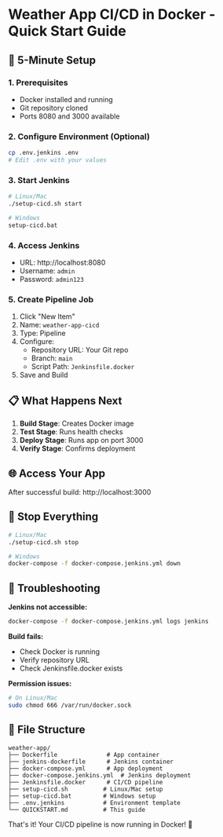 # Weather App CI/CD in Docker - Quick Start Guide

## 🚀 5-Minute Setup

### 1. Prerequisites
- Docker installed and running
- Git repository cloned
- Ports 8080 and 3000 available

### 2. Configure Environment (Optional)
```bash
cp .env.jenkins .env
# Edit .env with your values
```

### 3. Start Jenkins
```bash
# Linux/Mac
./setup-cicd.sh start

# Windows
setup-cicd.bat
```

### 4. Access Jenkins
- URL: http://localhost:8080
- Username: `admin`
- Password: `admin123`

### 5. Create Pipeline Job
1. Click "New Item"
2. Name: `weather-app-cicd`
3. Type: Pipeline
4. Configure:
   - Repository URL: Your Git repo
   - Branch: `main`
   - Script Path: `Jenkinsfile.docker`
5. Save and Build

## 📋 What Happens Next

1. **Build Stage**: Creates Docker image
2. **Test Stage**: Runs health checks
3. **Deploy Stage**: Runs app on port 3000
4. **Verify Stage**: Confirms deployment

## 🌐 Access Your App

After successful build: http://localhost:3000

## 🛑 Stop Everything

```bash
# Linux/Mac
./setup-cicd.sh stop

# Windows
docker-compose -f docker-compose.jenkins.yml down
```

## 🔧 Troubleshooting

**Jenkins not accessible:**
```bash
docker-compose -f docker-compose.jenkins.yml logs jenkins
```

**Build fails:**
- Check Docker is running
- Verify repository URL
- Check Jenkinsfile.docker exists

**Permission issues:**
```bash
# On Linux/Mac
sudo chmod 666 /var/run/docker.sock
```

## 📁 File Structure
```
weather-app/
├── Dockerfile              # App container
├── jenkins-dockerfile      # Jenkins container
├── docker-compose.yml      # App deployment
├── docker-compose.jenkins.yml  # Jenkins deployment
├── Jenkinsfile.docker      # CI/CD pipeline
├── setup-cicd.sh          # Linux/Mac setup
├── setup-cicd.bat         # Windows setup
├── .env.jenkins           # Environment template
└── QUICKSTART.md          # This guide
```

That's it! Your CI/CD pipeline is now running in Docker! 🎉